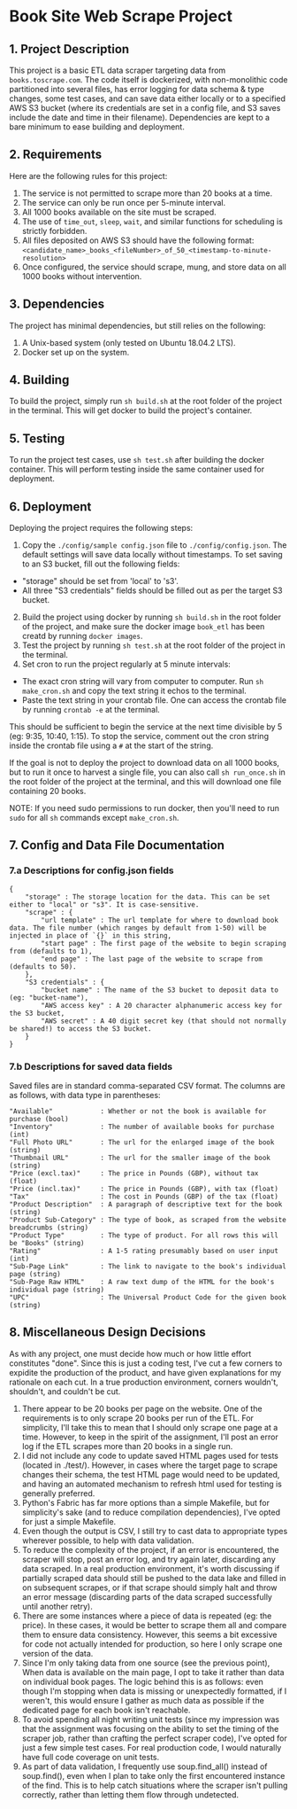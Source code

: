 # Book Site Web Scrape Project

## 1. Project Description

This project is a basic ETL data scraper targeting data from `books.toscrape.com`. The code itself is dockerized, with non-monolithic code partitioned into several files, has error logging for data schema & type changes, some test cases, and can save data either locally or to a specified AWS S3 bucket (where its credentials are set in a config file, and S3 saves include the date and time in their filename). Dependencies are kept to a bare minimum to ease building and deployment.

## 2. Requirements

Here are the following rules for this project:
1. The service is not permitted to scrape more than 20 books at a time.
2. The service can only be run once per 5-minute interval.
3. All 1000 books available on the site must be scraped.
4. The use of `time_out`, `sleep`, `wait`, and similar functions for scheduling is strictly forbidden.
5. All files deposited on AWS S3 should have the following format: `<candidate_name>_books_<fileNumber>_of_50_<timestamp-to-minute-resolution>`
4. Once configured, the service should scrape, mung, and store data on all 1000 books without intervention.

## 3. Dependencies

The project has minimal dependencies, but still relies on the following:
1. A Unix-based system (only tested on Ubuntu 18.04.2 LTS).
2. Docker set up on the system.

## 4. Building

To build the project, simply run `sh build.sh` at the root folder of the project in the terminal. This will get docker to build the project's container.

## 5. Testing

To run the project test cases, use `sh test.sh` after building the docker container. This will perform testing inside the same container used for deployment.

## 6. Deployment

Deploying the project requires the following steps:
1. Copy the `./config/sample config.json` file to `./config/config.json`. The default settings will save data locally without timestamps. To set saving to an S3 bucket, fill out the following fields:
 * "storage" should be set from 'local' to 's3'.
 * All three "S3 credentials" fields should be filled out as per the target S3 bucket.
2. Build the project using docker by running `sh build.sh` in the root folder of the project, and make sure the docker image `book_etl` has been creatd by running `docker images`.
3. Test the project by running `sh test.sh` at the root folder of the project in the terminal.
3. Set cron to run the project regularly at 5 minute intervals:
 * The exact cron string will vary from computer to computer. Run `sh make_cron.sh` and copy the text string it echos to the terminal.
 * Paste the text string in your crontab file. One can access the crontab file by running `crontab -e` at the terminal.

 This should be sufficient to begin the service at the next time divisible by 5 (eg: 9:35, 10:40, 1:15). To stop the service, comment out the cron string inside the crontab file using a `#` at the start of the string.

If the goal is not to deploy the project to download data on all 1000 books, but to run it once to harvest a single file, you can also call `sh run_once.sh` in the root folder of the project at the terminal, and this will download one file containing 20 books.

NOTE: If you need sudo permissions to run docker, then you'll need to run `sudo` for all `sh` commands except `make_cron.sh`.

## 7. Config and Data File Documentation

### 7.a Descriptions for config.json fields

```
{
    "storage" : The storage location for the data. This can be set either to "local" or "s3". It is case-sensitive.
    "scrape" : {
        "url template" : The url template for where to download book data. The file number (which ranges by default from 1-50) will be injected in place of `{}` in this string,
        "start page" : The first page of the website to begin scraping from (defaults to 1),
        "end page" : The last page of the website to scrape from (defaults to 50).
    },
    "S3 credentials" : {
        "bucket name" : The name of the S3 bucket to deposit data to (eg: "bucket-name"),
        "AWS access key" : A 20 character alphanumeric access key for the S3 bucket,
        "AWS secret" : A 40 digit secret key (that should not normally be shared!) to access the S3 bucket.
    }
}
```

### 7.b Descriptions for saved data fields

Saved files are in standard comma-separated CSV format. The columns are as follows, with data type in parentheses:

```
"Available"            : Whether or not the book is available for purchase (bool)
"Inventory"            : The number of available books for purchase (int)
"Full Photo URL"       : The url for the enlarged image of the book (string)
"Thumbnail URL"        : The url for the smaller image of the book (string)
"Price (excl.tax)"     : The price in Pounds (GBP), without tax (float)
"Price (incl.tax)"     : The price in Pounds (GBP), with tax (float)
"Tax"                  : The cost in Pounds (GBP) of the tax (float)
"Product Description"  : A paragraph of descriptive text for the book (string)
"Product Sub-Category" : The type of book, as scraped from the website breadcrumbs (string)
"Product Type"         : The type of product. For all rows this will be "Books" (string)
"Rating"               : A 1-5 rating presumably based on user input (int)
"Sub-Page Link"        : The link to navigate to the book's individual page (string)
"Sub-Page Raw HTML"    : A raw text dump of the HTML for the book's individual page (string)
"UPC"                  : The Universal Product Code for the given book (string)
```

## 8. Miscellaneous Design Decisions

As with any project, one must decide how much or how little effort constitutes "done". Since this is just a coding test, I've cut a few corners to expidite the production of the product, and have given explanations for my rationale on each cut. In a true production environment, corners wouldn't, shouldn't, and couldn't be cut.

1. There appear to be 20 books per page on the website. One of the requirements is to only scrape 20 books per run of the ETL. For simplicity, I'll take this to mean that I should only scrape one page at a time. However, to keep in the spirit of the assignment, I'll post an error log if the ETL scrapes more than 20 books in a single run.
2. I did not include any code to update saved HTML pages used for tests (located in ./test/). However, in cases where the target page to scrape changes their schema, the test HTML page would need to be updated, and having an automated mechanism to refresh html used for testing is generally preferred.
3. Python's Fabric has far more options than a simple Makefile, but for simplicity's sake (and to reduce compilation dependencies), I've opted for just a simple Makefile.
4. Even though the output is CSV, I still try to cast data to appropriate types wherever possible, to help with data validation.
5. To reduce the complexity of the project, if an error is encountered, the scraper will stop, post an error log, and try again later, discarding any data scraped. In a real production environment, it's worth discussing if partially scraped data should still be pushed to the data lake and filled in on subsequent scrapes, or if that scrape should simply halt and throw an error message (discarding parts of the data scraped successfully until another retry).
6. There are some instances where a piece of data is repeated (eg: the price). In these cases, it would be better to scrape them all and compare them to ensure data consistency. However, this seems a bit excessive for code not actually intended for production, so here I only scrape one version of the data.
7. Since I'm only taking data from one source (see the previous point), When data is available on the main page, I opt to take it rather than data on individual book pages. The logic behind this is as follows: even though I'm stopping when data is missing or unexpectedly formatted, if I weren't, this would ensure I gather as much data as possible if the dedicated page for each book isn't reachable.
8. To avoid spending all night writing unit tests (since my impression was that the assignment was focusing on the ability to set the timing of the scraper job, rather than crafting the perfect scraper code), I've opted for just a few simple test cases. For real production code, I would naturally have full code coverage on unit tests.
9. As part of data validation, I frequently use soup.find_all() instead of soup.find(), even when I plan to take only the first encountered instance of the find. This is to help catch situations where the scraper isn't pulling correctly, rather than letting them flow through undetected.